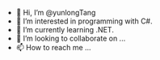 - 👋 Hi, I’m @yunlongTang
- 👀 I’m interested in programming with C#.
- 🌱 I’m currently learning .NET.
- 💞️ I’m looking to collaborate on ...
- 📫 How to reach me ...

<!---
yunlongTang/yunlongTang is a ✨ special ✨ repository because its `README.md` (this file) appears on your GitHub profile.
You can click the Preview link to take a look at your changes.
--->
